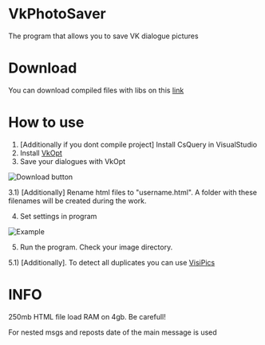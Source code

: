 # VkPhotoSaver
The program that allows you to save VK dialogue pictures

# Download
You can download compiled files with libs on this [link](http://xoma163.xyz/static/files/VkPhotoSaver.rar)

# How to use
1) [Additionally if you dont compile project] Install CsQuery in VisualStudio
2) Install [VkOpt](https://vkopt.net/download/)
3) Save your dialogues with VkOpt

![Download button](https://pp.userapi.com/c845522/v845522169/1c902c/J9JG9AhZI7I.jpg)

3.1) [Additionally] Rename html files to "username.html". A folder with these filenames will be created during the work.

4) Set settings in program

![Example](https://pp.userapi.com/c845522/v845522169/1c9047/n58jDbnzXlw.jpg)

5) Run the program. Check your image directory.

5.1) [Additionally]. To detect all duplicates you can use [VisiPics](http://www.visipics.info/index.php?title=Download#Download_Links)

# INFO
250mb HTML file load RAM on 4gb. Be carefull!

For nested msgs and reposts date of the main message is used

